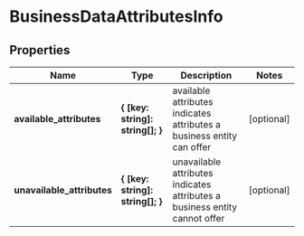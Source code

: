 # BusinessDataAttributesInfo

## Properties

| Name | Type | Description | Notes |
|------------ | ------------- | ------------- | -------------|
**available_attributes** | **{ [key: string]: string[]; }** | available attributes<br>indicates attributes a business entity can offer |[optional]|
**unavailable_attributes** | **{ [key: string]: string[]; }** | unavailable attributes<br>indicates attributes a business entity cannot offer |[optional]|